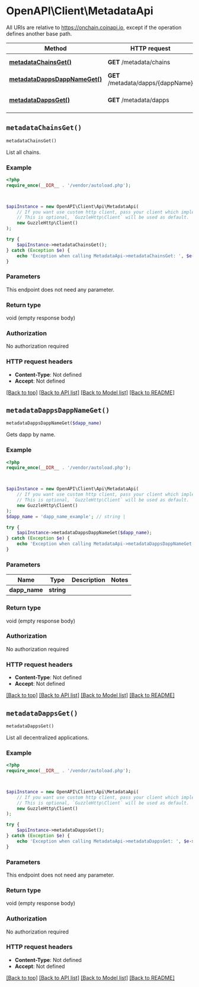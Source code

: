 # OpenAPI\Client\MetadataApi

All URIs are relative to https://onchain.coinapi.io, except if the operation defines another base path.

| Method | HTTP request | Description |
| ------------- | ------------- | ------------- |
| [**metadataChainsGet()**](MetadataApi.md#metadataChainsGet) | **GET** /metadata/chains | List all chains. |
| [**metadataDappsDappNameGet()**](MetadataApi.md#metadataDappsDappNameGet) | **GET** /metadata/dapps/{dappName} | Gets dapp by name. |
| [**metadataDappsGet()**](MetadataApi.md#metadataDappsGet) | **GET** /metadata/dapps | List all decentralized applications. |


## `metadataChainsGet()`

```php
metadataChainsGet()
```

List all chains.

### Example

```php
<?php
require_once(__DIR__ . '/vendor/autoload.php');



$apiInstance = new OpenAPI\Client\Api\MetadataApi(
    // If you want use custom http client, pass your client which implements `GuzzleHttp\ClientInterface`.
    // This is optional, `GuzzleHttp\Client` will be used as default.
    new GuzzleHttp\Client()
);

try {
    $apiInstance->metadataChainsGet();
} catch (Exception $e) {
    echo 'Exception when calling MetadataApi->metadataChainsGet: ', $e->getMessage(), PHP_EOL;
}
```

### Parameters

This endpoint does not need any parameter.

### Return type

void (empty response body)

### Authorization

No authorization required

### HTTP request headers

- **Content-Type**: Not defined
- **Accept**: Not defined

[[Back to top]](#) [[Back to API list]](../../README.md#endpoints)
[[Back to Model list]](../../README.md#models)
[[Back to README]](../../README.md)

## `metadataDappsDappNameGet()`

```php
metadataDappsDappNameGet($dapp_name)
```

Gets dapp by name.

### Example

```php
<?php
require_once(__DIR__ . '/vendor/autoload.php');



$apiInstance = new OpenAPI\Client\Api\MetadataApi(
    // If you want use custom http client, pass your client which implements `GuzzleHttp\ClientInterface`.
    // This is optional, `GuzzleHttp\Client` will be used as default.
    new GuzzleHttp\Client()
);
$dapp_name = 'dapp_name_example'; // string | 

try {
    $apiInstance->metadataDappsDappNameGet($dapp_name);
} catch (Exception $e) {
    echo 'Exception when calling MetadataApi->metadataDappsDappNameGet: ', $e->getMessage(), PHP_EOL;
}
```

### Parameters

| Name | Type | Description  | Notes |
| ------------- | ------------- | ------------- | ------------- |
| **dapp_name** | **string**|  | |

### Return type

void (empty response body)

### Authorization

No authorization required

### HTTP request headers

- **Content-Type**: Not defined
- **Accept**: Not defined

[[Back to top]](#) [[Back to API list]](../../README.md#endpoints)
[[Back to Model list]](../../README.md#models)
[[Back to README]](../../README.md)

## `metadataDappsGet()`

```php
metadataDappsGet()
```

List all decentralized applications.

### Example

```php
<?php
require_once(__DIR__ . '/vendor/autoload.php');



$apiInstance = new OpenAPI\Client\Api\MetadataApi(
    // If you want use custom http client, pass your client which implements `GuzzleHttp\ClientInterface`.
    // This is optional, `GuzzleHttp\Client` will be used as default.
    new GuzzleHttp\Client()
);

try {
    $apiInstance->metadataDappsGet();
} catch (Exception $e) {
    echo 'Exception when calling MetadataApi->metadataDappsGet: ', $e->getMessage(), PHP_EOL;
}
```

### Parameters

This endpoint does not need any parameter.

### Return type

void (empty response body)

### Authorization

No authorization required

### HTTP request headers

- **Content-Type**: Not defined
- **Accept**: Not defined

[[Back to top]](#) [[Back to API list]](../../README.md#endpoints)
[[Back to Model list]](../../README.md#models)
[[Back to README]](../../README.md)
